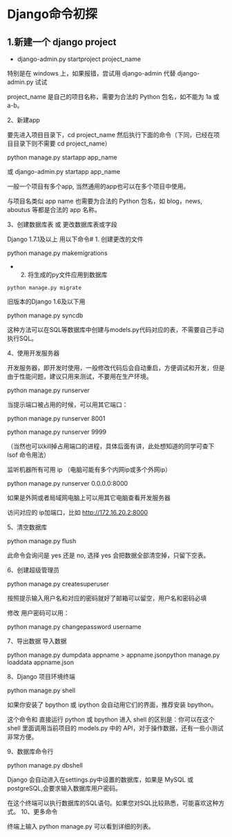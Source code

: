 # Django命令初探

## 1.新建一个 django project

- django-admin.py startproject project_name

特别是在 windows 上，如果报错，尝试用 django-admin 代替 django-admin.py 试试

project_name 是自己的项目名称，需要为合法的 Python 包名，如不能为 1a 或 a-b。

2、新建app

要先进入项目目录下，cd project_name 然后执行下面的命令（下同，已经在项目目录下则不需要 cd project_name）

python manage.py startapp app_name

或 django-admin.py startapp app_name

一般一个项目有多个app, 当然通用的app也可以在多个项目中使用。

与项目名类似 app name 也需要为合法的 Python 包名，如 blog，news, aboutus 等都是合法的 app 名称。

3、创建数据库表 或 更改数据库表或字段

Django 1.7.1及以上 用以下命令# 1. 创建更改的文件

python manage.py makemigrations

- 2. 将生成的py文件应用到数据库

```
python manage.py migrate
```
 
旧版本的Django 1.6及以下用

python manage.py syncdb

这种方法可以在SQL等数据库中创建与models.py代码对应的表，不需要自己手动执行SQL。

4、使用开发服务器

开发服务器，即开发时使用，一般修改代码后会自动重启，方便调试和开发，但是由于性能问题，建议只用来测试，不要用在生产环境。

python manage.py runserver 

当提示端口被占用的时候，可以用其它端口：

python manage.py runserver 8001

python manage.py runserver 9999

（当然也可以kill掉占用端口的进程，具体后面有讲，此处想知道的同学可查下 lsof 命令用法）
 
监听机器所有可用 ip （电脑可能有多个内网ip或多个外网ip）

python manage.py runserver 0.0.0.0:8000

如果是外网或者局域网电脑上可以用其它电脑查看开发服务器

访问对应的 ip加端口，比如 http://172.16.20.2:8000

5、清空数据库

python manage.py flush

此命令会询问是 yes 还是 no, 选择 yes 会把数据全部清空掉，只留下空表。

6、创建超级管理员

python manage.py createsuperuser 

按照提示输入用户名和对应的密码就好了邮箱可以留空，用户名和密码必填
 
修改 用户密码可以用：

python manage.py changepassword username

7、导出数据 导入数据

python manage.py dumpdata appname > appname.jsonpython manage.py loaddata appname.json

8、Django 项目环境终端

python manage.py shell

如果你安装了 bpython 或 ipython 会自动用它们的界面，推荐安装 bpython。

这个命令和 直接运行 python 或 bpython 进入 shell 的区别是：你可以在这个 shell 里面调用当前项目的 models.py 中的 API，对于操作数据，还有一些小测试非常方便。

9、数据库命令行


python manage.py dbshell

Django 会自动进入在settings.py中设置的数据库，如果是 MySQL 或 postgreSQL,会要求输入数据库用户密码。

在这个终端可以执行数据库的SQL语句。如果您对SQL比较熟悉，可能喜欢这种方式。
10、更多命令

终端上输入 python manage.py 可以看到详细的列表。
